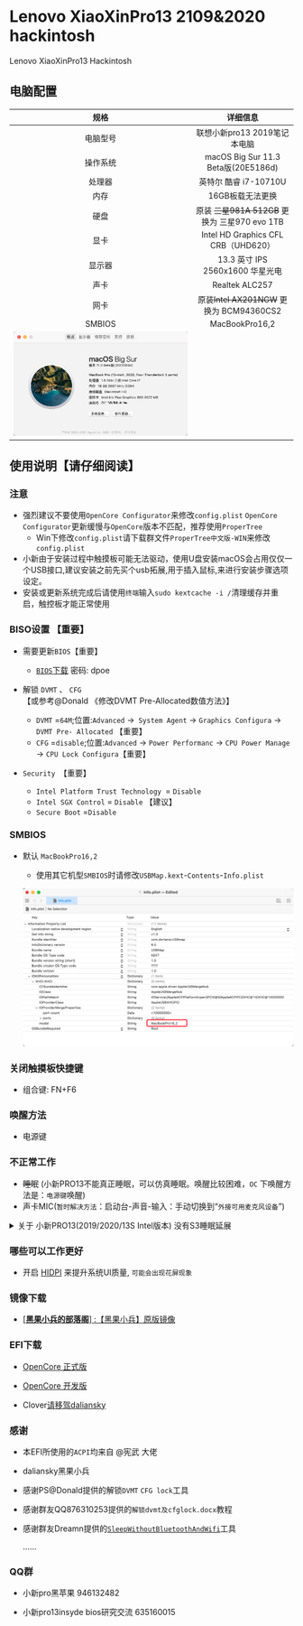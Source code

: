 # Lenovo XiaoXinPro13 2109&2020 hackintosh


Lenovo XiaoXinPro13 Hackintosh

## 电脑配置
|规格 | 详细信息|
|:-: | :-:|
|电脑型号| 联想小新pro13 2019笔记本电脑 |
|操作系统| macOS Big Sur 11.3 Beta版(20E5186d)|
|处理器| 英特尔 酷睿 i7-10710U |
|内存| 16GB板载无法更换 |
|硬盘|原装 ~~三星981A 512GB~~ 更换为 三星970 evo 1TB |
|显卡| Intel HD Graphics CFL CRB（UHD620）|
|显示器| 13.3 英寸 IPS 2560x1600 华星光电 |
|声卡| Realtek ALC257 |
|网卡| 原装~~Intel AX201NGW~~ 更换为 BCM94360CS2 |
|SMBIOS| MacBookPro16,2 |
|![SMBIOS](Docs/IMG_0002.png)|

## 使用说明【请仔细阅读】

### 注意

- 强烈建议不要使用`OpenCore Configurator`来修改`config.plist` `OpenCore Configurator`更新缓慢与`OpenCore`版本不匹配，推荐使用`ProperTree`   
  - Win下修改`config.plist`请下载群文件`ProperTree中文版-WIN`来修改`config.plist`
- 小新由于安装过程中触摸板可能无法驱动，使用U盘安装macOS会占用仅仅一个USB接口,建议安装之前先买个usb拓展,用于插入鼠标,来进行安装步骤选项设定。
- 安装或更新系统完成后请使用`终端`输入`sudo kextcache -i /`清理缓存并重启，触控板才能正常使用

### BISO设置 【重要】

- 需要更新`BIOS`【重要】
  - [`BIOS`下载](https://pan.baidu.com/s/1bNwPFp6RHZvGNAaPx_IcJA) 密码: dpoe

- 解锁 `DVMT` 、 `CFG` 【或参考@Donald 《修改DVMT Pre-Allocated数值方法》】
  - `DVMT` =`64M`;位置:`Advanced` ->` System Agent` -> `Graphics Configura` -> `DVMT Pre- Allocated` 【重要】
  - `CFG` =`disable`;位置:`Advanced` -> `Power Performanc` -> `CPU Power Manage` -> `CPU Lock Configura`【重要】
  
- `Security `【重要】
  - `Intel Platform Trust Technology `= `Disable`
  - `Intel SGX Control` = `Disable` 【建议】
  - `Secure Boot` =`Disable`

### SMBIOS

- 默认 `MacBookPro16,2`
  - 使用其它机型`SMBIOS`时请修改`USBMap.kext`-`Contents`-`Info.plist`
  
  ![USBMap.kext](Docs/IMG_0001.png)

### 关闭触摸板快捷键

- 组合键: FN+F6

### 唤醒方法

- 电源键

### 不正常工作

- ~~睡眠~~ (小新PRO13不能真正睡眠，可以仿真睡眠。唤醒比较困难，`OC` 下唤醒方法是：`电源键`唤醒)
- 声卡MIC(`暂时解决方法`：启动台-声音-输入：手动切换到“`外接可用麦克风设备`”)
<details>
<summary>关于 小新PRO13(2019/2020/13S Intel版本) 没有S3睡眠延展</summary>
<p>D0 就是正常工作状态，S0 是 D0 的电源管理，S0睡眠应该是不存在的，说 S0 睡眠，本质就是 D0 状态下进入了空闲，所以有了空闲状态下的电源管理，这个机器没有 S3睡眠，没有设计相关硬件</p>
<p>但因 ACPI 有了 S3才导致苹果试图进入睡眠，但因缺少必须的硬件最终失败，对于 Windows 不妨碍</p>更详细的说明移步<a href="https://github.com/daliansky/OC-little/tree/master/01-%E5%85%B3%E4%BA%8EAOAC" target="_blank">OC-little</a>
<p>实测选择省电的SSD可有效延长待机时间。如：三星970EVO+BCM94360CS2并使用SleepWithoutBluetoothAndWifi盒盖一小时耗电仅需0.86%，而西数SN750+BCM94360CS2并使用SleepWithoutBluetoothAndWif则需要3%每小时</p>   
</details>

### 哪些可以工作更好
- 开启 [HIDPI](https://github.com/xzhih/one-key-hidpi) 来提升系统UI质量, `可能会出现花屏现象`

### 镜像下载
  
- [[**黑果小兵的部落阁**] :【黑果小兵】原版镜像](https://blog.daliansky.net/categories/下载/镜像/)

### EFI下载

- [OpenCore 正式版](https://github.com/Hush-vv/Lenovo-XiaoXinPro13-Hackintosh/releases)

- [OpenCore 开发版](https://github.com/Hush-vv/Lenovo-XiaoXinPro13-Hackintosh/archive/master.zip)
   
- Clover[请移驾daliansky](https://github.com/daliansky/XiaoXinPro-13-hackintosh)
        
### 感谢
- 本EFI所使用的`ACPI`均来自 @宪武 大佬
- daliansky黑果小兵
- 感谢PS@Donald提供的解锁`DVMT` `CFG lock`工具
- 感谢群友QQ876310253提供的`解锁dvmt及cfglock.docx`教程    
- 感谢群友Dreamn提供的[`SleepWithoutBluetoothAndWifi`](https://github.com/dreamncn/SleepWithoutBluetoothAndWifi)工具        

    ......

### QQ群
- 小新pro黑苹果 946132482
    
- 小新pro13insyde bios研究交流 635160015
        
